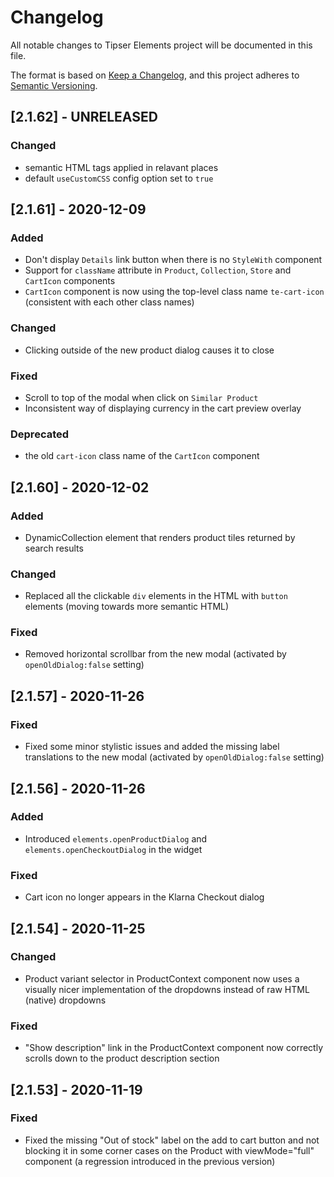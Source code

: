 # Changelog
All notable changes to Tipser Elements project will be documented in this file.

The format is based on [Keep a Changelog](https://keepachangelog.com/en/1.0.0/),
and this project adheres to [Semantic Versioning](https://semver.org/spec/v2.0.0.html).

## [2.1.62] - UNRELEASED
### Changed
- semantic HTML tags applied in relavant places
- default `useCustomCSS` config option set to `true`

## [2.1.61] - 2020-12-09
### Added
- Don't display `Details` link button when there is no `StyleWith` component
- Support for `className` attribute in `Product`, `Collection`, `Store` and `CartIcon` components
- `CartIcon` component is now using the top-level class name `te-cart-icon` (consistent with each other class names)

### Changed
- Clicking outside of the new product dialog causes it to close

### Fixed
- Scroll to top of the modal when click on `Similar Product`
- Inconsistent way of displaying currency in the cart preview overlay

### Deprecated
- the old `cart-icon` class name of the `CartIcon` component

## [2.1.60] - 2020-12-02
### Added
- DynamicCollection element that renders product tiles returned by search results

### Changed
- Replaced all the clickable `div` elements in the HTML with `button` elements (moving towards more semantic HTML)

### Fixed
- Removed horizontal scrollbar from the new modal (activated by `openOldDialog:false` setting)

## [2.1.57] - 2020-11-26
### Fixed
- Fixed some minor stylistic issues and added the missing label translations to the new modal (activated by `openOldDialog:false` setting)

## [2.1.56] - 2020-11-26
### Added
- Introduced `elements.openProductDialog` and `elements.openCheckoutDialog` in the widget

### Fixed
- Cart icon no longer appears in the Klarna Checkout dialog

## [2.1.54] - 2020-11-25

### Changed
- Product variant selector in ProductContext component now uses a visually nicer implementation of the dropdowns instead of raw HTML (native) dropdowns

### Fixed
- "Show description" link in the ProductContext component now correctly scrolls down to the product description section

## [2.1.53] - 2020-11-19

### Fixed
- Fixed the missing "Out of stock" label on the add to cart button and not blocking it in some corner cases on the Product with viewMode="full" component (a regression introduced in the previous version)
